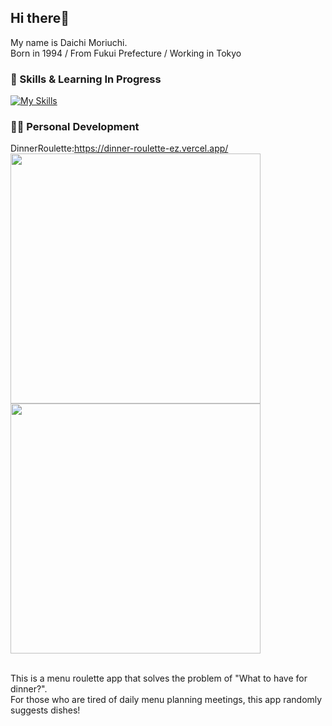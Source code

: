 ## Hi there👋

My name is Daichi Moriuchi.<br>
Born in 1994 / From Fukui Prefecture / Working in Tokyo

### 💫 Skills & Learning In Progress
[![My Skills](https://skillicons.dev/icons?i=html,css,js,ts,nextjs,react,tailwind,supabase,pr,ps,vscode)](https://skillicons.dev)

### 🧑‍💻 Personal Development
DinnerRoulette:https://dinner-roulette-ez.vercel.app/<br>
<img src="resource/mainGIF.gif" width="400">
<br>
<img src="resource/RouletteGIF.gif" width="400">

<br>
This is a menu roulette app that solves the problem of "What to have for dinner?".<br>
For those who are tired of daily menu planning meetings, this app randomly suggests dishes!

